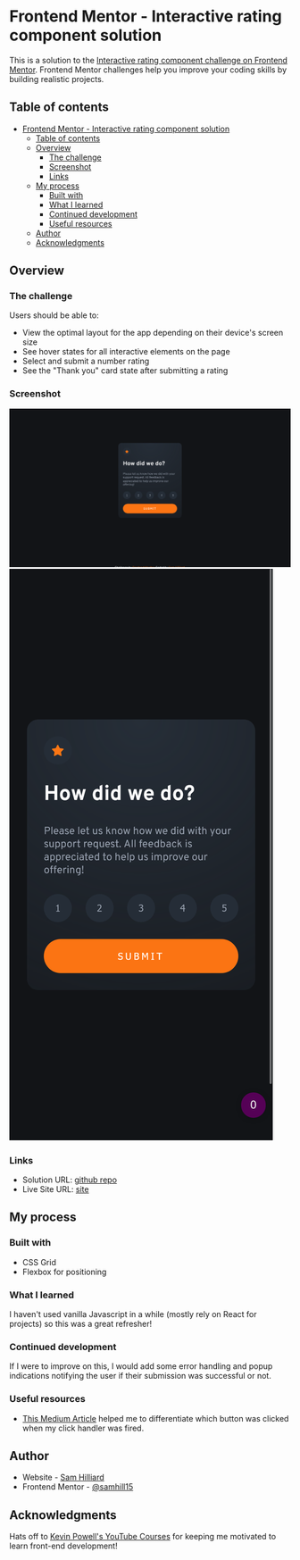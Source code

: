 # Frontend Mentor - Interactive rating component solution

This is a solution to the [Interactive rating component challenge on Frontend Mentor](https://www.frontendmentor.io/challenges/interactive-rating-component-koxpeBUmI). Frontend Mentor challenges help you improve your coding skills by building realistic projects. 

## Table of contents

- [Frontend Mentor - Interactive rating component solution](#frontend-mentor---interactive-rating-component-solution)
  - [Table of contents](#table-of-contents)
  - [Overview](#overview)
    - [The challenge](#the-challenge)
    - [Screenshot](#screenshot)
    - [Links](#links)
  - [My process](#my-process)
    - [Built with](#built-with)
    - [What I learned](#what-i-learned)
    - [Continued development](#continued-development)
    - [Useful resources](#useful-resources)
  - [Author](#author)
  - [Acknowledgments](#acknowledgments)


## Overview

### The challenge

Users should be able to:

- View the optimal layout for the app depending on their device's screen size
- See hover states for all interactive elements on the page
- Select and submit a number rating
- See the "Thank you" card state after submitting a rating

### Screenshot

![desktop](./solution/desktop.png)
![mobile](./solution/mobile.png)

### Links

- Solution URL: [github repo](https://github.com/sam-hilliard/interactive-rating-component)
- Live Site URL: [site](https://sam-hilliard.github.io/interactive-rating-component/)

## My process

### Built with

- CSS Grid
- Flexbox for positioning

### What I learned

I haven't used vanilla Javascript in a while (mostly rely on React for projects)
so this was a great refresher!


### Continued development

If I were to improve on this, I would add some error handling and popup indications
notifying the user if their submission was successful or not.

### Useful resources

- [This Medium Article](https://javascript.plainenglish.io/how-to-get-the-id-of-the-clicked-element-in-the-javascript-click-handler-8ca398d848d6) helped me to differentiate which button was clicked when my click handler was fired.


## Author

- Website - [Sam Hilliard](https://sam-hilliard.github.io/)
- Frontend Mentor - [@samhill15](https://www.frontendmentor.io/profile/samhill15)

## Acknowledgments

Hats off to [Kevin Powell's YouTube Courses](https://www.youtube.com/channel/UCJZv4d5rbIKd4QHMPkcABCw) for keeping me motivated to learn front-end development!